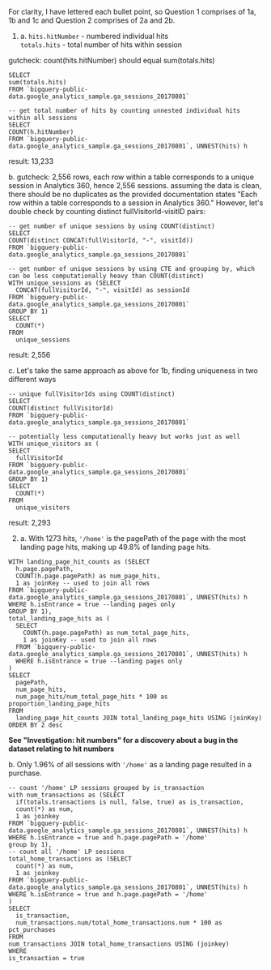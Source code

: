 For clarity, I have lettered each bullet point, so Question 1 comprises of 1a, 1b and 1c and Question 2 comprises of 2a and 2b.

1.
   a. `hits.hitNumber` - numbered individual hits<br>
`totals.hits` - total number of hits within session

gutcheck: count(hits.hitNumber) should equal sum(totals.hits)

```-- get total number of hits by summing total hits across all sessions
SELECT 
sum(totals.hits)
FROM `bigquery-public-data.google_analytics_sample.ga_sessions_20170801`
``` 

```
-- get total number of hits by counting unnested individual hits within all sessions
SELECT 
COUNT(h.hitNumber)
FROM `bigquery-public-data.google_analytics_sample.ga_sessions_20170801`, UNNEST(hits) h
```

result: 13,233

   b. gutcheck: 2,556 rows, each row within a table corresponds to a unique session in Analytics 360, hence 2,556 sessions. assuming the data is clean, there should be no duplicates as the provided documentation states "Each row within a table corresponds to a session in Analytics 360." However, let's double check by counting distinct fullVisitorId-visitID pairs:

```
-- get number of unique sessions by using COUNT(distinct)
SELECT 
COUNT(distinct CONCAT(fullVisitorId, "-", visitId))
FROM `bigquery-public-data.google_analytics_sample.ga_sessions_20170801`
```

```
-- get number of unique sessions by using CTE and grouping by, which can be less computationally heavy than COUNT(distinct) 
WITH unique_sessions as (SELECT 
  CONCAT(fullVisitorId, "-", visitId) as sessionId
FROM `bigquery-public-data.google_analytics_sample.ga_sessions_20170801`
GROUP BY 1)
SELECT
  COUNT(*)
FROM 
  unique_sessions
```

result: 2,556

   c. Let's take the same approach as above for 1b, finding uniqueness in two different ways

```
-- unique fullVisitorIds using COUNT(distinct)
SELECT 
COUNT(distinct fullVisitorId)
FROM `bigquery-public-data.google_analytics_sample.ga_sessions_20170801`
```

```
-- potentially less computationally heavy but works just as well
WITH unique_visitors as (
SELECT 
  fullVisitorId
FROM `bigquery-public-data.google_analytics_sample.ga_sessions_20170801`
GROUP BY 1)
SELECT
  COUNT(*)
FROM
  unique_visitors
```

result: 2,293


2.
   a. With 1273 hits, `'/home'` is the pagePath of the page with the most landing page hits, making up 49.8% of landing page hits.

```
WITH landing_page_hit_counts as (SELECT 
  h.page.pagePath,
  COUNT(h.page.pagePath) as num_page_hits,
  1 as joinKey -- used to join all rows
FROM `bigquery-public-data.google_analytics_sample.ga_sessions_20170801`, UNNEST(hits) h
WHERE h.isEntrance = true --landing pages only
GROUP BY 1),
total_landing_page_hits as (
  SELECT
    COUNT(h.page.pagePath) as num_total_page_hits,
    1 as joinKey -- used to join all rows
  FROM `bigquery-public-data.google_analytics_sample.ga_sessions_20170801`, UNNEST(hits) h
  WHERE h.isEntrance = true --landing pages only
)
SELECT
  pagePath,
  num_page_hits,
  num_page_hits/num_total_page_hits * 100 as proportion_landing_page_hits
FROM
  landing_page_hit_counts JOIN total_landing_page_hits USING (joinKey)
ORDER BY 2 desc
```

**See "Investigation: hit numbers" for a discovery about a bug in the dataset relating to hit numbers**

   b. Only 1.96% of all sessions with `'/home'` as a landing page resulted in a purchase.

```
-- count '/home' LP sessions grouped by is_transaction
with num_transactions as (SELECT 
  if(totals.transactions is null, false, true) as is_transaction,
  count(*) as num,
  1 as joinkey
FROM `bigquery-public-data.google_analytics_sample.ga_sessions_20170801`, UNNEST(hits) h
WHERE h.isEntrance = true and h.page.pagePath = '/home'
group by 1),
-- count all '/home' LP sessions
total_home_transactions as (SELECT 
  count(*) as num,
  1 as joinkey
FROM `bigquery-public-data.google_analytics_sample.ga_sessions_20170801`, UNNEST(hits) h
WHERE h.isEntrance = true and h.page.pagePath = '/home'
)
SELECT
  is_transaction,
  num_transactions.num/total_home_transactions.num * 100 as pct_purchases
FROM
num_transactions JOIN total_home_transactions USING (joinkey)
WHERE
is_transaction = true
```